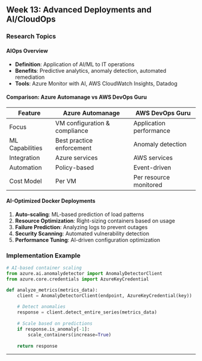 ## Week 13: Advanced Deployments and AI/CloudOps

### Research Topics

#### AIOps Overview
- **Definition**: Application of AI/ML to IT operations
- **Benefits**: Predictive analytics, anomaly detection, automated remediation
- **Tools**: Azure Monitor with AI, AWS CloudWatch Insights, Datadog

#### Comparison: Azure Automanage vs AWS DevOps Guru

| Feature | Azure Automanage | AWS DevOps Guru |
|---------|-----------------|-----------------|
| Focus | VM configuration & compliance | Application performance |
| ML Capabilities | Best practice enforcement | Anomaly detection |
| Integration | Azure services | AWS services |
| Automation | Policy-based | Event-driven |
| Cost Model | Per VM | Per resource monitored |

#### AI-Optimized Docker Deployments
1. **Auto-scaling**: ML-based prediction of load patterns
2. **Resource Optimization**: Right-sizing containers based on usage
3. **Failure Prediction**: Analyzing logs to prevent outages
4. **Security Scanning**: Automated vulnerability detection
5. **Performance Tuning**: AI-driven configuration optimization

### Implementation Example
```python
# AI-based container scaling
from azure.ai.anomalydetector import AnomalyDetectorClient
from azure.core.credentials import AzureKeyCredential

def analyze_metrics(metrics_data):
    client = AnomalyDetectorClient(endpoint, AzureKeyCredential(key))
    
    # Detect anomalies
    response = client.detect_entire_series(metrics_data)
    
    # Scale based on predictions
    if response.is_anomaly[-1]:
        scale_containers(increase=True)
    
    return response
```

---

